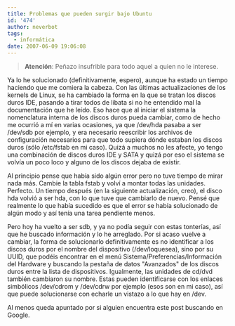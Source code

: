 ```yaml
---
title: Problemas que pueden surgir bajo Ubuntu
id: '474'
author: neverbot
tags:
  - informática
date: 2007-06-09 19:06:08
---
```


> **Atención**: Peñazo insufrible para todo aquel a quien no le interese.

Ya lo he solucionado (definitivamente, espero), aunque ha estado un tiempo haciendo que me comiera la cabeza. Con las últimas actualizaciones de los kernels de Linux, se ha cambiado la forma en la que se tratan los discos duros IDE, pasando a tirar todos de libata si no he entendido mal la documentación que he leído. Eso hace que al iniciar el sistema la nomenclatura interna de los discos duros pueda cambiar, como de hecho me ocurrió a mí en varias ocasiones, ya que /dev/hda pasaba a ser /dev/sdb por ejemplo, y era necesario reescribir los archivos de configuración necesarios para que todo supiera dónde estaban los discos duros (sólo /etc/fstab en mi caso). Quizá a muchos no les afecte, yo tengo una combinación de discos duros IDE y SATA y quizá por eso el sistema se volvía un poco loco y alguno de los discos dejaba de existir.

Al principio pense que había sido algún error pero no tuve tiempo de mirar nada más. Cambie la tabla fstab y volví a montar todas las unidades. Perfecto. Un tiempo después (en la siguiente actualización, creo), el disco hda volvió a ser hda, con lo que tuve que cambiarlo de nuevo. Pensé que realmente lo que había sucedido es que el error se había solucionado de algún modo y así tenía una tarea pendiente menos.

Pero hoy ha vuelto a ser sdb, y ya no podía seguir con estas tonterías, así que he buscado información y lo he arreglado. Por si acaso vuelve a cambiar, la forma de solucionarlo definitivamente es no identificar a los discos duros por el nombre del dispositivo (/dev/loquesea), sino por su UUID, que podéis encontrar en el menú Sistema/Preferencias/Información del Hardware y buscando la pestaña de datos "Avanzados" de los discos duros entre la lista de dispositivos. Igualmente, las unidades de cd/dvd también cambiaron su nombre. Estas pueden identificarse con los enlaces simbólicos /dev/cdrom y /dev/cdrw por ejemplo (esos son en mi caso), así que puede solucionarse con echarle un vistazo a lo que hay en /dev.

Al menos queda apuntado por si alguien encuentra este post buscando en Google.
